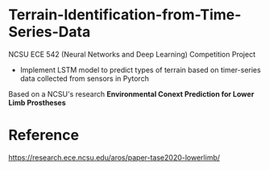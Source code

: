 # Terrain-Identification-from-Time-Series-Data
NCSU ECE 542 (Neural Networks and Deep Learning) Competition Project
  - Implement LSTM model to predict types of terrain based on timer-series data collected from sensors in Pytorch


Based on a NCSU's research **Environmental Conext Prediction for Lower Limb Prostheses**

# Reference 
https://research.ece.ncsu.edu/aros/paper-tase2020-lowerlimb/
